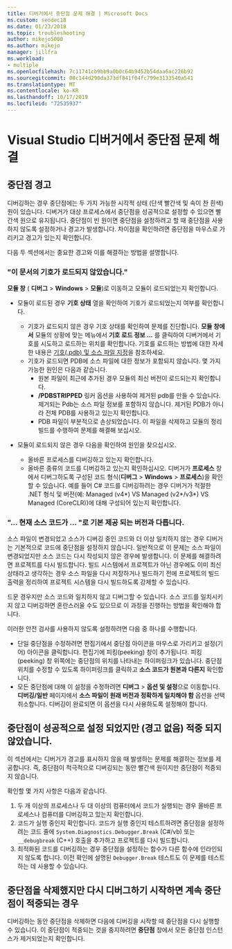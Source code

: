 ```yaml
---
title: 디버거에서 중단점 문제 해결 | Microsoft Docs
ms.custom: seodec18
ms.date: 01/23/2018
ms.topic: troubleshooting
author: mikejo5000
ms.author: mikejo
manager: jillfra
ms.workload:
- multiple
ms.openlocfilehash: 7c11741cb9bb9a0b0c64b9452b54daa6ac226b92
ms.sourcegitcommit: 08c144d290da373df841f04fc799e3133540a541
ms.translationtype: MT
ms.contentlocale: ko-KR
ms.lasthandoff: 10/17/2019
ms.locfileid: "72535937"
---
```

# <a name="troubleshoot-breakpoints-in-the-visual-studio-debugger"></a>Visual Studio 디버거에서 중단점 문제 해결

## <a name="breakpoint-warnings"></a>중단점 경고

디버깅하는 경우 중단점에는 두 가지 가능한 시각적 상태 (단색 빨간색 및 속이 찬 흰색) 원이 있습니다. 디버거가 대상 프로세스에서 중단점을 성공적으로 설정할 수 있으면 빨간색 원으로 유지됩니다. 중단점이 빈 원이면 중단점을 설정하려고 할 때 중단점을 사용하지 않도록 설정하거나 경고가 발생합니다. 차이점을 확인하려면 중단점을 마우스로 가리키고 경고가 있는지 확인합니다.

다음 두 섹션에서는 중요한 경고와 이를 해결하는 방법을 설명합니다.

### <a name="no-symbols-have-been-loaded-for-this-document"></a>"이 문서의 기호가 로드되지 않았습니다."

**모듈 창** ( **디버그** > **Windows** > **모듈**)로 이동하고 모듈이 로드되었는지 확인합니다.
* 모듈이 로드된 경우 **기호 상태** 열을 확인하여 기호가 로드되었는지 여부를 확인합니다.
  * 기호가 로드되지 않은 경우 기호 상태를 확인하여 문제를 진단합니다. **모듈 창에서** 모듈의 상황에 맞는 메뉴에서 **기호 로드 정보 ...** 를 클릭하여 디버거에서 기호를 시도하고 로드하는 위치를 확인합니다. 기호를 로드하는 방법에 대한 자세한 내용은 [기호(.pdb) 및 소스 파일 지정](../debugger/specify-symbol-dot-pdb-and-source-files-in-the-visual-studio-debugger.md)을 참조하세요.
  * 기호가 로드되면 PDB에 소스 파일에 대한 정보가 포함되지 않습니다. 몇 가지 가능한 원인은 다음과 같습니다.
    * 원본 파일이 최근에 추가된 경우 모듈의 최신 버전이 로드되는지 확인합니다.
    * **/PDBSTRIPPED** 링커 옵션을 사용하여 제거된 pdb를 만들 수 있습니다. 제거되는 Pdb는 소스 파일 정보를 포함하지 않습니다. 제거된 PDB가 아니라 전체 PDB를 사용하고 있는지 확인합니다.
    * PDB 파일이 부분적으로 손상되었습니다. 이 파일을 삭제하고 모듈의 정리 빌드를 수행하여 문제를 해결해 보십시오.

* 모듈이 로드되지 않은 경우 다음을 확인하여 원인을 찾으십시오.
  * 올바른 프로세스를 디버깅하고 있는지 확인합니다.
  * 올바른 종류의 코드를 디버깅하고 있는지 확인하십시오. 디버거가 **프로세스** 창에서 디버그하도록 구성된 코드 형식(**디버그** > **Windows** > **프로세스**)을 확인할 수 있습니다. 예를 들어 C# 코드를 디버깅하려는 경우 디버거가 적절한 .NET 형식 및 버전(예: Managed (v4*) VS Managed (v2*/v3*) VS Managed (CoreCLR))에 대해 구성되어 있는지 확인합니다.

### <a name="-the-current-source-code-is-different-from-the-version-built-into"></a>"… 현재 소스 코드가 ... "로 기본 제공 되는 버전과 다릅니다.

소스 파일이 변경되었고 소스가 디버깅 중인 코드와 더 이상 일치하지 않는 경우 디버거는 기본적으로 코드에 중단점을 설정하지 않습니다. 일반적으로 이 문제는 소스 파일이 변경되었지만 소스 코드는 다시 작성되지 않은 경우에 발생합니다. 이 문제를 해결하려면 프로젝트를 다시 빌드합니다. 빌드 시스템에서 프로젝트가 아닌 경우에도 이미 최신 상태라고 생각하는 경우 소스 파일을 다시 저장하거나 빌드하기 전에 프로젝트의 빌드 출력을 정리하여 프로젝트 시스템을 다시 빌드하도록 강제할 수 있습니다.

드문 경우지만 소스 코드와 일치하지 않고 디버그할 수 있습니다. 소스 코드를 일치시키지 않고 디버깅하면 혼란스러울 수도 있으므로 이 과정을 진행하는 방법을 확인해야 합니다.

이러한 안전 검사를 사용하지 않도록 설정하려면 다음 중 하나를 수행합니다.
* 단일 중단점을 수정하려면 편집기에서 중단점 아이콘을 마우스로 가리키고 설정(기어) 아이콘을 클릭합니다. 편집기에 피킹(peeking) 창이 추가됩니다. 피킹(peeking) 창 위쪽에는 중단점의 위치를 나타내는 하이퍼링크가 있습니다. 중단점 위치를 수정할 수 있도록 하이퍼링크를 클릭하고 **소스 코드가 원본과 다른지** 확인합니다.
* 모든 중단점에 대해 이 설정을 수정하려면 **디버그** > **옵션 및 설정**으로 이동합니다. **디버깅/일반** 페이지에서 **소스 파일이 원래 버전과 정확하게 일치해야 함** 옵션을 선택 취소합니다. 디버깅이 완료되면 이 옵션을 다시 사용하도록 설정해야 합니다.

## <a name="the-breakpoint-was-successfully-set-no-warning-but-didnt-hit"></a>중단점이 성공적으로 설정 되었지만 (경고 없음) 적중 되지 않았습니다.

이 섹션에서는 디버거가 경고를 표시하지 않을 때 발생하는 문제를 해결하는 정보를 제공합니다. 즉, 중단점이 적극적으로 디버깅되는 동안 빨간색 원이지만 중단점이 적중되지 않습니다.

확인할 몇 가지 사항은 다음과 같습니다.
1. 두 개 이상의 프로세스나 두 대 이상의 컴퓨터에서 코드가 실행되는 경우 올바른 프로세스나 컴퓨터를 디버깅하고 있는지 확인합니다.
2. 코드가 실행 중인지 확인합니다. 코드가 실행 중인지 테스트하려면 중단점을 설정하려는 코드 줄에 `System.Diagnostics.Debugger.Break` (C#/vb) 또는 `__debugbreak` (C++) 호출을 추가하고 프로젝트를 다시 빌드합니다.
3. 최적화된 코드를 디버깅하는 경우 중단점을 설정하는 함수가 다른 함수에 인라인되지 않도록 합니다. 이전 확인에 설명된 `Debugger.Break` 테스트도 이 문제를 테스트하는 데 사용할 수 있습니다.

## <a name="i-deleted-a-breakpoint-but-i-continue-to-hit-it-when-i-start-debugging-again"></a>중단점을 삭제했지만 다시 디버그하기 시작하면 계속 중단점이 적중되는 경우

디버깅하는 동안 중단점을 삭제하면 다음에 디버깅을 시작할 때 중단점을 다시 실행할 수 있습니다. 이 중단점이 적중되는 것을 중지하려면 **중단점** 창에서 모든 중단점 인스턴스가 제거되었는지 확인합니다.
       
